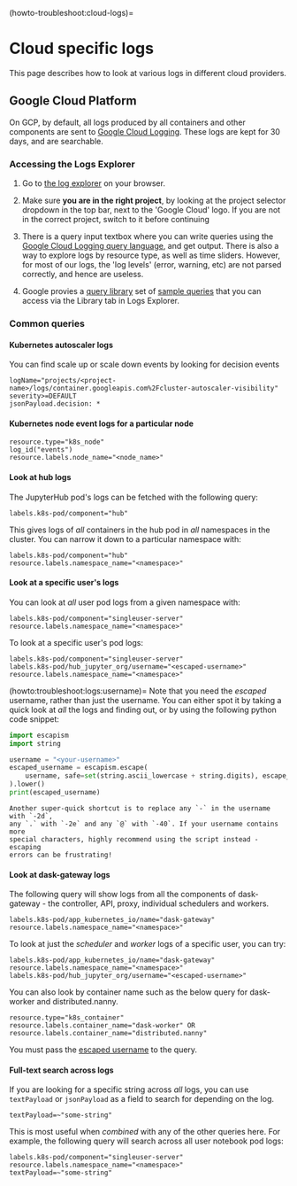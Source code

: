 (howto-troubleshoot:cloud-logs)=

# Cloud specific logs

This page describes how to look at various logs in different cloud providers.

## Google Cloud Platform

On GCP, by default, all logs produced by all containers and other components
are sent to [Google Cloud Logging](https://cloud.google.com/logging). These
logs are kept for 30 days, and are searchable.

### Accessing the Logs Explorer

1. Go to [the log explorer](https://console.cloud.google.com/logs/query)
   on your browser.

2. Make sure **you are in the right project**, by looking at the project selector
   dropdown in the top bar, next to the 'Google Cloud' logo. If you are not in
   the correct project, switch to it before continuing

3. There is a query input textbox where you can write queries using the
   [Google Cloud Logging query language](https://cloud.google.com/logging/docs/view/logging-query-language),
   and get output. There is also a way to explore logs by resource type, as well
   as time sliders. However, for most of our logs, the 'log levels' (error, warning, etc)
   are not parsed correctly, and hence are useless.

4. Google provies a [query library](https://cloud.google.com/logging/docs/view/query-library) set of [sample queries](https://cloudlogging.app.goo.gl/Ad7B8hjFHpj6X7rT8) that you can access via the Library tab in Logs Explorer.


### Common queries

#### Kubernetes autoscaler logs

You can find scale up or scale down events by looking for decision events

```
logName="projects/<project-name>/logs/container.googleapis.com%2Fcluster-autoscaler-visibility" severity>=DEFAULT
jsonPayload.decision: *
```

#### Kubernetes node event logs for a particular node

```
resource.type="k8s_node"
log_id("events")
resource.labels.node_name="<node_name>"
```

#### Look at hub logs

The JupyterHub pod's logs can be fetched with the following query:

```
labels.k8s-pod/component="hub"
```

This gives logs of *all* containers in the hub pod in *all* namespaces in the
cluster. You can narrow it down to a particular namespace with:


```
labels.k8s-pod/component="hub"
resource.labels.namespace_name="<namespace>"
```


#### Look at a specific user's logs

You can look at *all* user pod logs from a given namespace with:

```
labels.k8s-pod/component="singleuser-server"
resource.labels.namespace_name="<namespace>"
```

To look at a specific user's pod logs:

```
labels.k8s-pod/component="singleuser-server"
labels.k8s-pod/hub_jupyter_org/username="<escaped-username>"
resource.labels.namespace_name="<namespace>"
```

(howto:troubleshoot:logs:username)=
Note that you need the *escaped* username, rather than just the username. You can
either spot it by taking a quick look at *all* the logs and finding out, or by
using the following python code snippet:

```python
import escapism
import string

username = "<your-username>"
escaped_username = escapism.escape(
    username, safe=set(string.ascii_lowercase + string.digits), escape_char="-"
).lower()
print(escaped_username)
```

```{tip}
Another super-quick shortcut is to replace any `-` in the username with `-2d`,
any `.` with `-2e` and any `@` with `-40`. If your username contains more
special characters, highly recommend using the script instead - escaping
errors can be frustrating!
```

#### Look at dask-gateway logs

The following query will show logs from all the components of dask-gateway -
the controller, API, proxy, individual schedulers and workers.

```
labels.k8s-pod/app_kubernetes_io/name="dask-gateway"
resource.labels.namespace_name="<namespace>"
```

To look at just the *scheduler* and *worker* logs of a specific user, you can
try:

```
labels.k8s-pod/app_kubernetes_io/name="dask-gateway"
resource.labels.namespace_name="<namespace>"
labels.k8s-pod/hub_jupyter_org/username="<escaped-username>"
```

You can also look by container name such as the below query for dask-worker and distributed.nanny. 

```
resource.type="k8s_container"
resource.labels.container_name="dask-worker" OR resource.labels.container_name="distributed.nanny"
```

You must pass the [escaped username](howto:troubleshoot:logs:username) to the
query.

#### Full-text search across logs

If you are looking for a specific string across *all* logs, you can
use `textPayload` or `jsonPayload` as a field to search for depending on the log.

```
textPayload=~"some-string"
```

This is most useful when *combined* with any of the other queries here. For
example, the following query will search across all user notebook pod logs:

```
labels.k8s-pod/component="singleuser-server"
resource.labels.namespace_name="<namespace>"
textPayload=~"some-string"
```
